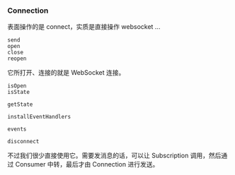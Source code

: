 ### Connection

表面操作的是 connect，实质是直接操作 websocket ...

```
send
open
close
reopen
```

它所打开、连接的就是 WebSocket 连接。

```
isOpen
isState

getState

installEventHandlers

events

disconnect
```

不过我们很少直接使用它。需要发消息的话，可以让 Subscription 调用，然后通过 Consumer 中转，最后才由 Connection 进行发送。
